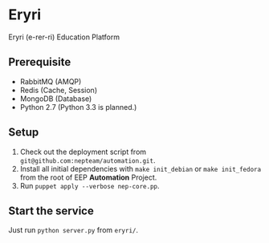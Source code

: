 Eryri
=====

Eryri (e-rer-ri) Education Platform

Prerequisite
------------

- RabbitMQ (AMQP)
- Redis (Cache, Session)
- MongoDB (Database)
- Python 2.7 (Python 3.3 is planned.)

Setup
-----

1. Check out the deployment script from `git@github.com:nepteam/automation.git`.
2. Install all initial dependencies with `make init_debian` or `make init_fedora` from the root of EEP **Automation** Project.
3. Run `puppet apply --verbose nep-core.pp`.

Start the service
-----------------

Just run `python server.py` from `eryri/`.